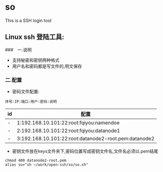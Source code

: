 # so
This is a SSH login tool

## Linux ssh 登陆工具:	

###　一.说明	

- 支持秘密和密钥两种格式
- 用户名和密码都是写文件的,明文保存

### 二.配置	
- 密码文件配置:
```
序号:IP:端口:用户:密码:说明
```
id|配置
---|------
-|1:192.168.10.101:22:root:fqiyou:namendoe
-|2:192.168.10.101:22:root:fqiyou:datanode1
-|3:192.168.10.101:22:root:datanode2-root.pem:datanode2

- 密钥文件放在keys文件夹下,密码位置写成密钥文件名,文件名必须以.pem结尾
```
chmod 400 datanode2-root.pem
alias so="sh ~/work/open-ssh/so/so.sh"
```
